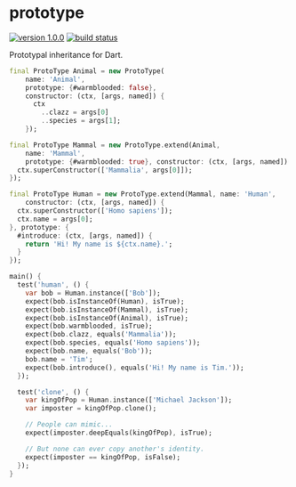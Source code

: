 # prototype

[![version 1.0.0](https://img.shields.io/badge/pub-v1.0.0-brightgreen.svg)](https://pub.dartlang.org/packages/prototype)
[![build status](https://travis-ci.org/thosakwe/prototype.svg)](https://travis-ci.org/thosakwe/prototype)

Prototypal inheritance for Dart.

```dart
final ProtoType Animal = new ProtoType(
    name: 'Animal',
    prototype: {#warmblooded: false},
    constructor: (ctx, [args, named]) {
      ctx
        ..clazz = args[0]
        ..species = args[1];
    });

final ProtoType Mammal = new ProtoType.extend(Animal,
    name: 'Mammal',
    prototype: {#warmblooded: true}, constructor: (ctx, [args, named]) {
  ctx.superConstructor(['Mammalia', args[0]]);
});

final ProtoType Human = new ProtoType.extend(Mammal, name: 'Human',
    constructor: (ctx, [args, named]) {
  ctx.superConstructor(['Homo sapiens']);
  ctx.name = args[0];
}, prototype: {
  #introduce: (ctx, [args, named]) {
    return 'Hi! My name is ${ctx.name}.';
  }
});

main() {
  test('human', () {
    var bob = Human.instance(['Bob']);
    expect(bob.isInstanceOf(Human), isTrue);
    expect(bob.isInstanceOf(Mammal), isTrue);
    expect(bob.isInstanceOf(Animal), isTrue);
    expect(bob.warmblooded, isTrue);
    expect(bob.clazz, equals('Mammalia'));
    expect(bob.species, equals('Homo sapiens'));
    expect(bob.name, equals('Bob'));
    bob.name = 'Tim';
    expect(bob.introduce(), equals('Hi! My name is Tim.'));
  });

  test('clone', () {
    var kingOfPop = Human.instance(['Michael Jackson']);
    var imposter = kingOfPop.clone();

    // People can mimic...
    expect(imposter.deepEquals(kingOfPop), isTrue);

    // But none can ever copy another's identity.
    expect(imposter == kingOfPop, isFalse);
  });
}
```